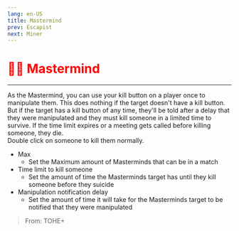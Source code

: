 ```yaml
---
lang: en-US
title: Mastermind
prev: Escapist
next: Miner
---
```


# <font color="red">🧙‍♂️ <b>Mastermind</b></font> <Badge text="Concealing" type="tip" vertical="middle"/>

***

As the Mastermind, you can use your kill button on a player once to manipulate them. This does nothing if the target doesn't have a kill button. But if the target has a kill button of any time, they'll be told after a delay that they were manipulated and they must kill someone in a limited time to survive. If the time limit expires or a meeting gets called before killing someone, they die.<br>
Double click on someone to kill them normally.

- Max
  - Set the Maximum amount of Masterminds that can be in a match
- Time limit to kill someone
  - Set the amount of time the Masterminds target has until they kill someone before they suicide
- Manipulation notification delay
  - Set the amount of time it will take for the Masterminds target to be notified that they were manipulated

> From: TOHE+
